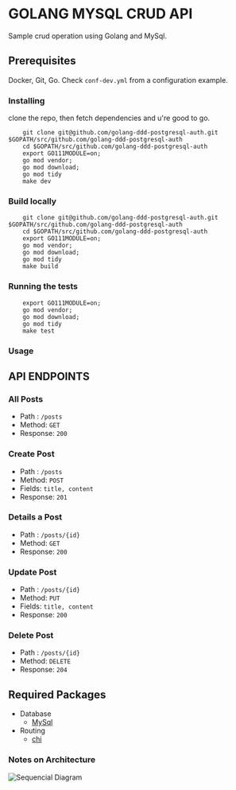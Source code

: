 # GOLANG MYSQL CRUD API

Sample crud operation using Golang and MySql.

## Prerequisites

Docker, Git, Go. Check `conf-dev.yml` from a configuration example.


### Installing

clone the repo, then fetch dependencies and u're good to go.

```
    git clone git@github.com/golang-ddd-postgresql-auth.git $GOPATH/src/github.com/golang-ddd-postgresql-auth
    cd $GOPATH/src/github.com/golang-ddd-postgresql-auth
    export GO111MODULE=on;
    go mod vendor;
    go mod download;
    go mod tidy
    make dev
```

### Build locally

```
    git clone git@github.com/golang-ddd-postgresql-auth.git $GOPATH/src/github.com/golang-ddd-postgresql-auth
    cd $GOPATH/src/github.com/golang-ddd-postgresql-auth
    export GO111MODULE=on;
    go mod vendor;
    go mod download;
    go mod tidy
    make build
```


### Running the tests

```
    export GO111MODULE=on;
    go mod vendor;
    go mod download;
    go mod tidy
    make test
```

### Usage

## API ENDPOINTS

### All Posts
- Path : `/posts`
- Method: `GET`
- Response: `200`

### Create Post
- Path : `/posts`
- Method: `POST`
- Fields: `title, content`
- Response: `201`

### Details a Post
- Path : `/posts/{id}`
- Method: `GET`
- Response: `200`

### Update Post
- Path : `/posts/{id}`
- Method: `PUT`
- Fields: `title, content`
- Response: `200`

### Delete Post
- Path : `/posts/{id}`
- Method: `DELETE`
- Response: `204`

## Required Packages
- Database
    * [MySql](https://github.com/go-sql-driver/mysql)
- Routing
    * [chi](https://github.com/go-chi/chi)



### Notes on Architecture

![Sequencial Diagram](doc/diagram.png)